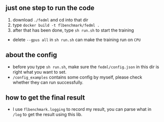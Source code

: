 ## just one step to run the code
1. download `./fedml` and cd into that dir
2. type `docker build -t flbenchmark/fedml .`
3. after that has been done, type `sh run.sh` to start the training
  - delete `--gpus all` in `sh run.sh` can make the training run on `CPU`



## about the config
- before you type `sh run.sh`, make sure the `fedml/config.json` in this dir is right what you want to set.
- `/config_examples` contains some config by myself, please check whether they can run successfully.

## how to get the final result
- I use `flbenchmark.logging` to record my result, you can parse what in `/log` to get the result using this lib.
